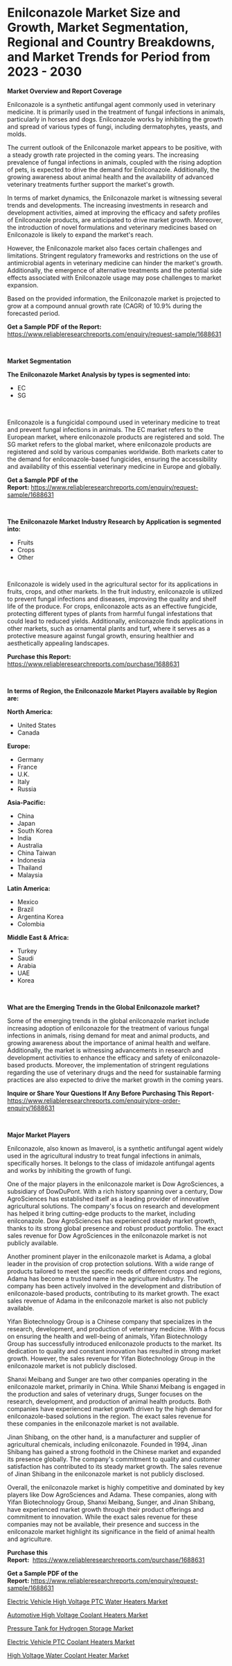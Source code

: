 <p><h1>Enilconazole Market Size and Growth, Market Segmentation, Regional and Country Breakdowns, and Market Trends for Period from 2023 -  2030</h1></p><p><strong>Market Overview and Report Coverage</strong></p>
<p><p>Enilconazole is a synthetic antifungal agent commonly used in veterinary medicine. It is primarily used in the treatment of fungal infections in animals, particularly in horses and dogs. Enilconazole works by inhibiting the growth and spread of various types of fungi, including dermatophytes, yeasts, and molds.</p><p>The current outlook of the Enilconazole market appears to be positive, with a steady growth rate projected in the coming years. The increasing prevalence of fungal infections in animals, coupled with the rising adoption of pets, is expected to drive the demand for Enilconazole. Additionally, the growing awareness about animal health and the availability of advanced veterinary treatments further support the market's growth.</p><p>In terms of market dynamics, the Enilconazole market is witnessing several trends and developments. The increasing investments in research and development activities, aimed at improving the efficacy and safety profiles of Enilconazole products, are anticipated to drive market growth. Moreover, the introduction of novel formulations and veterinary medicines based on Enilconazole is likely to expand the market's reach.</p><p>However, the Enilconazole market also faces certain challenges and limitations. Stringent regulatory frameworks and restrictions on the use of antimicrobial agents in veterinary medicine can hinder the market's growth. Additionally, the emergence of alternative treatments and the potential side effects associated with Enilconazole usage may pose challenges to market expansion.</p><p>Based on the provided information, the Enilconazole market is projected to grow at a compound annual growth rate (CAGR) of 10.9% during the forecasted period.</p></p>
<p><strong>Get a Sample PDF of the Report:</strong> <a href="https://www.reliableresearchreports.com/enquiry/request-sample/1688631">https://www.reliableresearchreports.com/enquiry/request-sample/1688631</a></p>
<p>&nbsp;</p>
<p><strong>Market Segmentation</strong></p>
<p><strong>The Enilconazole Market Analysis by types is segmented into:</strong></p>
<p><ul><li>EC</li><li>SG</li></ul></p>
<p>&nbsp;</p>
<p><p>Enilconazole is a fungicidal compound used in veterinary medicine to treat and prevent fungal infections in animals. The EC market refers to the European market, where enilconazole products are registered and sold. The SG market refers to the global market, where enilconazole products are registered and sold by various companies worldwide. Both markets cater to the demand for enilconazole-based fungicides, ensuring the accessibility and availability of this essential veterinary medicine in Europe and globally.</p></p>
<p><strong>Get a Sample PDF of the Report:</strong>&nbsp;<a href="https://www.reliableresearchreports.com/enquiry/request-sample/1688631">https://www.reliableresearchreports.com/enquiry/request-sample/1688631</a></p>
<p>&nbsp;</p>
<p><strong>The Enilconazole Market Industry Research by Application is segmented into:</strong></p>
<p><ul><li>Fruits</li><li>Crops</li><li>Other</li></ul></p>
<p>&nbsp;</p>
<p><p>Enilconazole is widely used in the agricultural sector for its applications in fruits, crops, and other markets. In the fruit industry, enilconazole is utilized to prevent fungal infections and diseases, improving the quality and shelf life of the produce. For crops, enilconazole acts as an effective fungicide, protecting different types of plants from harmful fungal infestations that could lead to reduced yields. Additionally, enilconazole finds applications in other markets, such as ornamental plants and turf, where it serves as a protective measure against fungal growth, ensuring healthier and aesthetically appealing landscapes.</p></p>
<p><strong>Purchase this Report:</strong>&nbsp; <a href="https://www.reliableresearchreports.com/purchase/1688631">https://www.reliableresearchreports.com/purchase/1688631</a></p>
<p>&nbsp;</p>
<p><strong>In terms of Region, the Enilconazole Market Players available by Region are:</strong></p>
<p>
    <p> <strong> North America: </strong>
        <ul>
            <li>United States</li>
            <li>Canada</li>
        </ul>
        </p> 
    <p> <strong> Europe: </strong>
        <ul>
            <li>Germany</li>
            <li>France</li>
            <li>U.K.</li>
            <li>Italy</li>
            <li>Russia</li>
        </ul>
        </p> 
    <p> <strong> Asia-Pacific: </strong>
        <ul>
            <li>China</li>
            <li>Japan</li>
            <li>South Korea</li>
            <li>India</li>
            <li>Australia</li>
            <li>China Taiwan</li>
            <li>Indonesia</li>
            <li>Thailand</li>
            <li>Malaysia</li>
        </ul>
        </p> 
    <p> <strong> Latin America: </strong>
        <ul>
            <li>Mexico</li>
            <li>Brazil</li>
            <li>Argentina Korea</li>
            <li>Colombia</li>
        </ul>
        </p> 
    <p> <strong> Middle East & Africa: </strong>
        <ul>
            <li>Turkey</li>
            <li>Saudi</li>
            <li>Arabia</li>
            <li>UAE</li>
            <li>Korea</li>
        </ul>
    </p>
    </p>
<p>&nbsp;</p>
<p><strong>What are the Emerging Trends in the Global Enilconazole market?</strong></p>
<p><p>Some of the emerging trends in the global enilconazole market include increasing adoption of enilconazole for the treatment of various fungal infections in animals, rising demand for meat and animal products, and growing awareness about the importance of animal health and welfare. Additionally, the market is witnessing advancements in research and development activities to enhance the efficacy and safety of enilconazole-based products. Moreover, the implementation of stringent regulations regarding the use of veterinary drugs and the need for sustainable farming practices are also expected to drive the market growth in the coming years.</p></p>
<p><strong>Inquire or Share Your Questions If Any Before Purchasing This Report</strong>- <a href="https://www.reliableresearchreports.com/enquiry/pre-order-enquiry/1688631">https://www.reliableresearchreports.com/enquiry/pre-order-enquiry/1688631</a></p>
<p>&nbsp;</p>
<p><strong>Major Market Players</strong></p>
<p><p>Enilconazole, also known as Imaverol, is a synthetic antifungal agent widely used in the agricultural industry to treat fungal infections in animals, specifically horses. It belongs to the class of imidazole antifungal agents and works by inhibiting the growth of fungi.</p><p>One of the major players in the enilconazole market is Dow AgroSciences, a subsidiary of DowDuPont. With a rich history spanning over a century, Dow AgroSciences has established itself as a leading provider of innovative agricultural solutions. The company's focus on research and development has helped it bring cutting-edge products to the market, including enilconazole. Dow AgroSciences has experienced steady market growth, thanks to its strong global presence and robust product portfolio. The exact sales revenue for Dow AgroSciences in the enilconazole market is not publicly available.</p><p>Another prominent player in the enilconazole market is Adama, a global leader in the provision of crop protection solutions. With a wide range of products tailored to meet the specific needs of different crops and regions, Adama has become a trusted name in the agriculture industry. The company has been actively involved in the development and distribution of enilconazole-based products, contributing to its market growth. The exact sales revenue of Adama in the enilconazole market is also not publicly available.</p><p>Yifan Biotechnology Group is a Chinese company that specializes in the research, development, and production of veterinary medicine. With a focus on ensuring the health and well-being of animals, Yifan Biotechnology Group has successfully introduced enilconazole products to the market. Its dedication to quality and constant innovation has resulted in strong market growth. However, the sales revenue for Yifan Biotechnology Group in the enilconazole market is not publicly disclosed.</p><p>Shanxi Meibang and Sunger are two other companies operating in the enilconazole market, primarily in China. While Shanxi Meibang is engaged in the production and sales of veterinary drugs, Sunger focuses on the research, development, and production of animal health products. Both companies have experienced market growth driven by the high demand for enilconazole-based solutions in the region. The exact sales revenue for these companies in the enilconazole market is not available.</p><p>Jinan Shibang, on the other hand, is a manufacturer and supplier of agricultural chemicals, including enilconazole. Founded in 1994, Jinan Shibang has gained a strong foothold in the Chinese market and expanded its presence globally. The company's commitment to quality and customer satisfaction has contributed to its steady market growth. The sales revenue of Jinan Shibang in the enilconazole market is not publicly disclosed.</p><p>Overall, the enilconazole market is highly competitive and dominated by key players like Dow AgroSciences and Adama. These companies, along with Yifan Biotechnology Group, Shanxi Meibang, Sunger, and Jinan Shibang, have experienced market growth through their product offerings and commitment to innovation. While the exact sales revenue for these companies may not be available, their presence and success in the enilconazole market highlight its significance in the field of animal health and agriculture.</p></p>
<p><strong>Purchase this Report:</strong>&nbsp;&nbsp;<a href="https://www.reliableresearchreports.com/purchase/1688631">https://www.reliableresearchreports.com/purchase/1688631</a></p>
<p></p>
<p><strong>Get a Sample PDF of the Report:</strong>&nbsp;<a href="https://www.reliableresearchreports.com/enquiry/request-sample/1688631">https://www.reliableresearchreports.com/enquiry/request-sample/1688631</a></p>
<p><p><a href="https://medium.com/@rachaelward34/electric-vehicle-high-voltage-ptc-water-heaters-market-competitive-analysis-market-trends-and-feaf011fc25c">Electric Vehicle High Voltage PTC Water Heaters Market</a></p><p><a href="https://medium.com/@saigemarvin1946/automotive-high-voltage-coolant-heaters-market-report-reveals-the-latest-trends-and-growth-565aa11620cb">Automotive High Voltage Coolant Heaters Market</a></p><p><a href="https://medium.com/@candicekoss1946/pressure-tank-for-hydrogen-storage-market-competitive-analysis-market-trends-and-forecast-to-2030-16e3b42fc079">Pressure Tank for Hydrogen Storage Market</a></p><p><a href="https://medium.com/@stoneernser2023/electric-vehicle-ptc-coolant-heaters-market-trends-and-market-analysis-forecasted-for-period-d9d8ed4da46b">Electric Vehicle PTC Coolant Heaters Market</a></p><p><a href="https://medium.com/@ethelcrooks2023/high-voltage-water-coolant-heater-market-trends-and-market-analysis-forecasted-for-period-2023-2030-105a9a4040d5">High Voltage Water Coolant Heater Market</a></p></p>